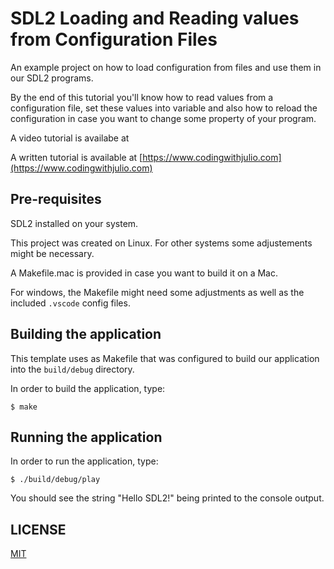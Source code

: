 # SDL2 Loading and Reading values from Configuration Files

An example project on how to load configuration from files and use them in our SDL2 programs.

By the end of this tutorial you'll know how to read values from a configuration file, set these values into variable and also how to reload the configuration in case you want to change some property of your program.

A video tutorial is availabe at []()

A written tutorial is available at [https://www.codingwithjulio.com](https://www.codingwithjulio.com)

## Pre-requisites

SDL2 installed on your system.

This project was created on Linux. For other systems some adjustements might be necessary.

A Makefile.mac is provided in case you want to build it on a Mac.

For windows, the Makefile might need some adjustments as well as the included `.vscode` config files.

## Building the application

This template uses as Makefile that was configured to build our application into the `build/debug` directory.

In order to build the application, type:

`$ make`

## Running the application

In order to run the application, type:

`$ ./build/debug/play`

You should see the string "Hello SDL2!" being printed to the console output.

## LICENSE

[MIT](https://mit-license.org)
